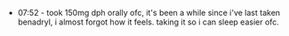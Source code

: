 
* 07:52 - took 150mg dph orally ofc, it's been a while since i've last taken benadryl, i almost forgot how it feels. taking it so i can sleep easier ofc.